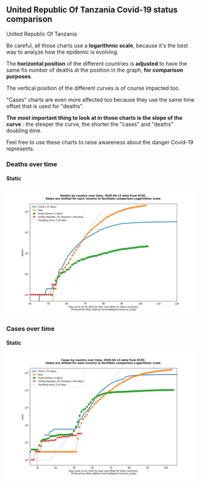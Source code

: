 ## United Republic Of Tanzania Covid-19 status comparison 

United Republic Of Tanzania



Be careful, all those charts use a **logarithmic scale**, because it's the best way to analyze how the epidemic is evolving.
 
The **horizontal position** of the different countries is **adjusted** to have the same fix number of deaths at the position in the graph, **for comparison purposes**.

The vertical position of the different curves is of course impacted too.

"Cases" charts are even more affected too because they use the same time offset that is used for "deaths".

**The most important thing to look at in those charts is the slope of the curve** : the steeper the curve, the shorter the "cases" and "deaths" doubling time.

Feel free to use these charts to raise awareness about the danger Covid-19 represents. 


 
### Deaths over time
 
#### Static
![United Republic Of Tanzania covid-19 deaths static chart](https://raw.githubusercontent.com/madlag/coronavirus_study/master/notebooks/graphs/2020-04-13/countries/United_Republic_Of_Tanzania/2020-04-13_United_Republic_Of_Tanzania_deaths.png "United Republic Of Tanzania covid-19 deaths static chart")   

 
### Cases over time
 
#### Static
![United Republic Of Tanzania covid-19 cases static chart](https://raw.githubusercontent.com/madlag/coronavirus_study/master/notebooks/graphs/2020-04-13/countries/United_Republic_Of_Tanzania/2020-04-13_United_Republic_Of_Tanzania_cases.png "United Republic Of Tanzania covid-19 cases static chart")   

